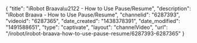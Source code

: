{
    "title": "iRobot Braava\u2122 - How to Use Pause\/Resume",
    "description": "iRobot Braava - How to Use Pause\/Resume",
    "channelid": "6287393",
    "videoid": "6287365",
    "date_created": "1438378391",
    "date_modified": "1491588651",
    "type": "captivate",
    "layout": "channelVideo",
    "url": "\/irobot\/irobot-braava-how-to-use-pause-resume\/6287393-6287365"
}